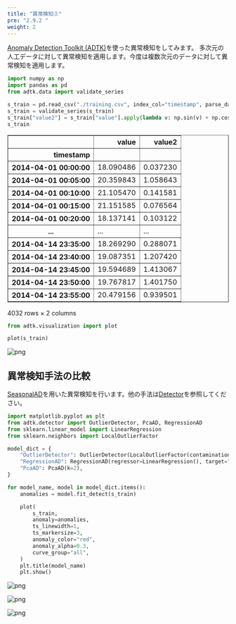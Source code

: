 ```yaml
---
title: "異常検知②"
pre: "2.9.2 "
weight: 2
---
```


[Anomaly Detection Toolkit (ADTK)](https://adtk.readthedocs.io/en/stable/index.html)を使った異常検知をしてみます。
多次元の人工データに対して異常検知を適用します。今度は複数次元のデータに対して異常検知を適用します。


```python
import numpy as np
import pandas as pd
from adtk.data import validate_series

s_train = pd.read_csv("./training.csv", index_col="timestamp", parse_dates=True)
s_train = validate_series(s_train)
s_train["value2"] = s_train["value"].apply(lambda v: np.sin(v) + np.cos(v))
s_train
```




<div>
<style scoped>
    .dataframe tbody tr th:only-of-type {
        vertical-align: middle;
    }

    .dataframe tbody tr th {
        vertical-align: top;
    }

    .dataframe thead th {
        text-align: right;
    }
</style>
<table border="1" class="dataframe">
  <thead>
    <tr style="text-align: right;">
      <th></th>
      <th>value</th>
      <th>value2</th>
    </tr>
    <tr>
      <th>timestamp</th>
      <th></th>
      <th></th>
    </tr>
  </thead>
  <tbody>
    <tr>
      <th>2014-04-01 00:00:00</th>
      <td>18.090486</td>
      <td>0.037230</td>
    </tr>
    <tr>
      <th>2014-04-01 00:05:00</th>
      <td>20.359843</td>
      <td>1.058643</td>
    </tr>
    <tr>
      <th>2014-04-01 00:10:00</th>
      <td>21.105470</td>
      <td>0.141581</td>
    </tr>
    <tr>
      <th>2014-04-01 00:15:00</th>
      <td>21.151585</td>
      <td>0.076564</td>
    </tr>
    <tr>
      <th>2014-04-01 00:20:00</th>
      <td>18.137141</td>
      <td>0.103122</td>
    </tr>
    <tr>
      <th>...</th>
      <td>...</td>
      <td>...</td>
    </tr>
    <tr>
      <th>2014-04-14 23:35:00</th>
      <td>18.269290</td>
      <td>0.288071</td>
    </tr>
    <tr>
      <th>2014-04-14 23:40:00</th>
      <td>19.087351</td>
      <td>1.207420</td>
    </tr>
    <tr>
      <th>2014-04-14 23:45:00</th>
      <td>19.594689</td>
      <td>1.413067</td>
    </tr>
    <tr>
      <th>2014-04-14 23:50:00</th>
      <td>19.767817</td>
      <td>1.401750</td>
    </tr>
    <tr>
      <th>2014-04-14 23:55:00</th>
      <td>20.479156</td>
      <td>0.939501</td>
    </tr>
  </tbody>
</table>
<p>4032 rows × 2 columns</p>
</div>




```python
from adtk.visualization import plot

plot(s_train)
```


    
![png](/images/basic/anomaly/adtk2_files/adtk2_2_1.png)
    


## 異常検知手法の比較

[SeasonalAD](https://adtk.readthedocs.io/en/stable/notebooks/demo.html?highlight=SeasonalAD#SeasonalAD)を用いた異常検知を行います。他の手法は[Detector](https://adtk.readthedocs.io/en/stable/notebooks/demo.html?highlight=SeasonalAD#Detector)を参照してください。


```python
import matplotlib.pyplot as plt
from adtk.detector import OutlierDetector, PcaAD, RegressionAD
from sklearn.linear_model import LinearRegression
from sklearn.neighbors import LocalOutlierFactor

model_dict = {
    "OutlierDetector": OutlierDetector(LocalOutlierFactor(contamination=0.05)),
    "RegressionAD": RegressionAD(regressor=LinearRegression(), target="value2", c=3.0),
    "PcaAD": PcaAD(k=2),
}

for model_name, model in model_dict.items():
    anomalies = model.fit_detect(s_train)

    plot(
        s_train,
        anomaly=anomalies,
        ts_linewidth=1,
        ts_markersize=3,
        anomaly_color="red",
        anomaly_alpha=0.3,
        curve_group="all",
    )
    plt.title(model_name)
    plt.show()
```
    


    
![png](/images/basic/anomaly/adtk2_files/adtk2_4_1.png)
    
    


    
![png](/images/basic/anomaly/adtk2_files/adtk2_4_3.png)
    

    
![png](/images/basic/anomaly/adtk2_files/adtk2_4_5.png)
    

